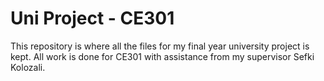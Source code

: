 # Uni Project - CE301
This repository is where all the files for my final year university project is kept. All work is done for CE301 with assistance from my 
supervisor Sefki Kolozali. 
